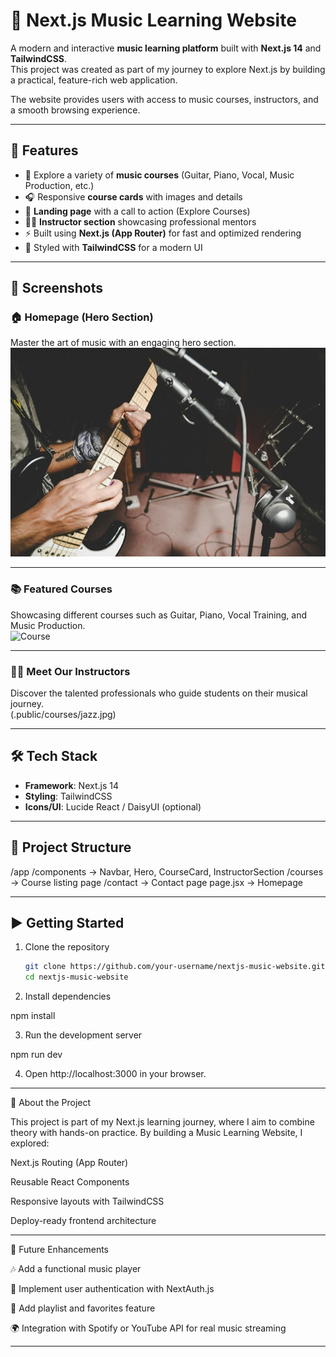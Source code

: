 # 🎵 Next.js Music Learning Website  

A modern and interactive **music learning platform** built with **Next.js 14** and **TailwindCSS**.  
This project was created as part of my journey to explore Next.js by building a practical, feature-rich web application.  

The website provides users with access to music courses, instructors, and a smooth browsing experience.  

---

## 🚀 Features
- 🎸 Explore a variety of **music courses** (Guitar, Piano, Vocal, Music Production, etc.)  
- 🎧 Responsive **course cards** with images and details  
- 🎼 **Landing page** with a call to action (Explore Courses)  
- 👨‍🏫 **Instructor section** showcasing professional mentors  
- ⚡ Built using **Next.js (App Router)** for fast and optimized rendering  
- 🎨 Styled with **TailwindCSS** for a modern UI  

---

## 📸 Screenshots  

### 🏠 Homepage (Hero Section)  
Master the art of music with an engaging hero section.  
![Homepage](./public/courses/blues.jpg)

---

### 📚 Featured Courses  
Showcasing different courses such as Guitar, Piano, Vocal Training, and Music Production.  
![Course](.public/courses/edm.jpg)  

---

### 👨‍🏫 Meet Our Instructors  
Discover the talented professionals who guide students on their musical journey.  
(.public/courses/jazz.jpg)  

---

## 🛠️ Tech Stack
- **Framework**: Next.js 14  
- **Styling**: TailwindCSS  
- **Icons/UI**: Lucide React / DaisyUI (optional)  

---

## 📂 Project Structure

/app /components   → Navbar, Hero, CourseCard, InstructorSection /courses      → Course listing page /contact      → Contact page page.jsx      → Homepage

---

## ▶️ Getting Started

1. Clone the repository  
   ```bash
   git clone https://github.com/your-username/nextjs-music-website.git
   cd nextjs-music-website

2. Install dependencies

npm install


3. Run the development server

npm run dev


4. Open http://localhost:3000 in your browser.




---

🌟 About the Project

This project is part of my Next.js learning journey, where I aim to combine theory with hands-on practice.
By building a Music Learning Website, I explored:

Next.js Routing (App Router)

Reusable React Components

Responsive layouts with TailwindCSS

Deploy-ready frontend architecture



---

📌 Future Enhancements

🎶 Add a functional music player

🔐 Implement user authentication with NextAuth.js

📃 Add playlist and favorites feature

🌍 Integration with Spotify or YouTube API for real music streaming



---
